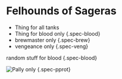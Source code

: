 # Felhounds of Sageras

- Thing for all tanks
- Thing for blood only {.spec-blood}
- brewmaster only {.spec-brew}
- vengeance only {.spec-veng} 

random stuff for blood {.spec-blood}

![Pally only](https://static.wixstatic.com/media/b785ef_5c0e1a9d744a470ea487356ee1ee2fef~mv2.gif) {.spec-pprot}